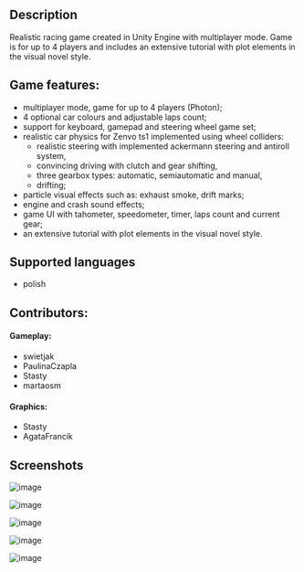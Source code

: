 
## Description

Realistic racing game created in Unity Engine with multiplayer mode. Game is for up to 4 players and includes an extensive tutorial with plot elements in the visual novel style.

## Game features:
- multiplayer mode, game for up to 4 players (Photon);
- 4 optional car colours and adjustable laps count;
- support for keyboard, gamepad and steering wheel game set;
- realistic car physics for Zenvo ts1 implemented using wheel colliders:
    - realistic steering with implemented ackermann steering and antiroll system,
    - convincing driving with clutch and gear shifting,
    - three gearbox types: automatic, semiautomatic and manual,
    - drifting;
- particle visual effects such as: exhaust smoke, drift marks;
- engine and crash sound effects;
- game UI with tahometer, speedometer, timer, laps count and current gear;
- an extensive tutorial with plot elements in the visual novel style.

## Supported languages
- polish

## Contributors: 
#### Gameplay:
- swietjak
- PaulinaCzapla
- Stasty
- martaosm

#### Graphics:
- Stasty
- AgataFrancik

## Screenshots


![image](https://user-images.githubusercontent.com/56382779/183305289-02f7ac08-8567-4a2f-b000-ecbfae721605.png)

![image](https://user-images.githubusercontent.com/56382779/183305540-9471e9f3-4022-47db-8943-3aa5bf56fe60.png)

![image](https://user-images.githubusercontent.com/56382779/183305575-629559cb-07bf-47e3-bf78-be8bb251578d.png)

![image](https://user-images.githubusercontent.com/56382779/183305383-8370795a-370f-41ab-9fee-33c84572702c.png)

![image](https://user-images.githubusercontent.com/56382779/183305259-51e7250e-6def-4696-b61f-7b166d0d16f8.png)





